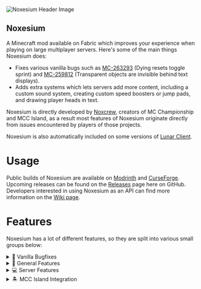 ![Noxesium Header Image](https://cdn.modrinth.com/data/Kw7Sm3Xf/09bf3e8a2e3e671272e5e8b1e34ca47cf7598e84_96.webp)

Noxesium
---
A Minecraft mod available on Fabric which improves your experience when playing on large multiplayer servers. Here's some of the main things Noxesium does:

- Fixes various vanilla bugs such as [MC-263293](https://bugs.mojang.com/browse/MC-263293) (Dying resets toggle sprint) and [MC-259812](https://bugs.mojang.com/browse/MC-259812) (Transparent objects are invisible behind text displays).
- Adds extra systems which lets servers add more content, including a custom sound system, creating custom speed boosters or jump pads, and drawing player heads in text.

Noxesium is directly developed by [Noxcrew](https://noxcrew.com/), creators of MC Championship and MCC Island, as a result most features of Noxesium originate directly from issues encountered by players of those projects.

Noxesium is also automatically included on some versions of [Lunar Client](https://www.lunarclient.com/).

# Usage
Public builds of Noxesium are available on [Modrinth](https://modrinth.com/mod/noxesium) and [CurseForge](https://www.curseforge.com/minecraft/mc-mods/noxesium). Upcoming releases can be found on the [Releases](https://github.com/Noxcrew/noxesium/releases) page here on GitHub. Developers interested in using Noxesium as an API can find more information on the [Wiki page](https://github.com/Noxcrew/noxesium/wiki).

# Features

Noxesium has a lot of different features, so they are split into various small groups below:

<details>
<summary>🐛 Vanilla Bugfixes</summary>

- [MC-256850](https://bugs.mojang.com/browse/MC-256850): Moving piston walls don't flicker as much while moving
- [MC-259812](https://bugs.mojang.com/browse/MC-259812): Transparent entity models are now properly visible behind text displays
- [MC-263293](https://bugs.mojang.com/browse/MC-263293): Adds a new accessibility setting to disable toggle sprint resetting on death (enabled by default)
- Passenger entities being teleported no longer jitter
</details>

<details>
<summary>📜 General Features</summary>

- A new accessibility setting that can be used to render maps held in the off-hand as a UI element instead. This makes it easier to read the map especially when using View Bobbing. Servers can also remotely enable this feature if they want to enforce it.
- Extra debug overlays which can be used to see your current fps or show extra information for server and shader developers.
</details>

<details>
<summary>💻 Server Features</summary>

Noxesium adds a number of extra features only accessible for server developers. This lets them bypass some vanilla restrictions and make better content.

Here's a list of things Noxesium lets servers do:
- Create custom interactables on the client like speed boosters or jump pads
- Play custom sounds and control various properties, including a start offset, changing the volume over time, resuming playing the sound and starting anchored to a UNIX timestamp
- Draw player heads in text messages
- Draw text with any x/y offset to its position
- Tweak the behavior of riptide tridents to make them more usable in multiplayer games
- Prevent moving items in GUIs
- Locking camera movement
</details>

<details>
<summary>🏝️ MCC Island Integration</summary>

Noxesium has extra features to integrate with MCC Island directly! MCC Island detects any user running Noxesium and sends the client extra information on your current location and game state. This allows other mods like [Island Utils](https://github.com/AsoDesu/IslandUtils) to use this information for its custom features.
</details>